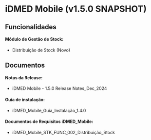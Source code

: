 
# iDMED Mobile (v1.5.0 SNAPSHOT)

## Funcionalidades

#### Módulo de Gestão de Stock:
- Distribuição de Stock (Novo)

## Documentos

#### Notas da Release:
- iDMED Mobile - 1.5.0 Release Notes_Dec_2024
#### Guia de instalação:
- iDMED_Mobile_Guia_Instalação_1.4.0
#### Documentos de Requisitos iDMED_Mobile:
- iDMED_Mobile_STK_FUNC_002_Distribuição_Stock
